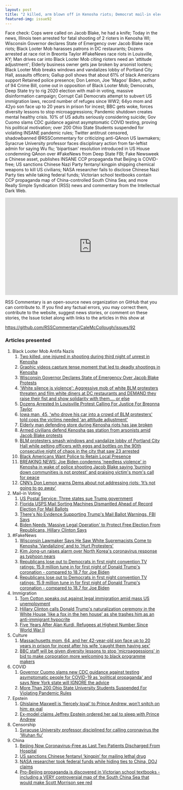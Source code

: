 ```yaml
---
layout: post
title: "2 killed, arm blown off in Kenosha riots; Democrat mail-in election rigging; China chemical warfare"
featured-img: issue92
---
```

Face check: Cops were called on Jacob Blake, he had a knife;
Today in the news, Illinois teen arrested for fatal shooting of 2 rioters in Kenosha WI; Wisconsin Governor declares State of Emergency over Jacob Blake race riots; Black Looter Mob harasses patrons in DC restaurants; Dozens arrested at race riot in Breonta Taylor #FakeNews race riots in Louisville, KY; Man drives car into Black Looter Mob citing rioters need an 'attitude adjustment'; Elderly business owner gets jaw broken by arsonist looters; Black Looter Mob breaks windows and vandalizes lobby of Portland City Hall, assaults officers; Gallup poll shows that about 61% of black Americans support Retained police presence; Don Lemon, Joe 'Magoo' Biden, author of 94 Crime Bill, come out in opposition of Black Looter Mob; Democrats, Deep State try to rig 2020 election with mail-in voting, massive disinformation campaign; Corrupt Cali Democrats attempt to subvert US immigration laws, record number of refuges since WW2; 64yo mom and 42yo son face up to 20 years in prison for incest; BBC gets woke, forces diversity lessons to stop microaggressions; Pandemic shutdown creates mental healthy crisis. 10% of US adults seriously considering suicide; Gov Cuomo slams CDC guidance against asymptomatic COVID testing, proving his political motivation; over 200 Ohio State Students suspended for violating INSANE pandemic rules; Twitter antitrust censored, shadowbanned @RSSCommentary for criticizing anti-QAnon US lawmakers; Syracrue University professor faces disciplinary action from far-leftist admin for saying Wu flu; 'bipartisan' resolution introduced in US House condemning QAnon over #FakeNews from Deep State FBI; Fake Newsweek a Chinese asset, publishes INSANE CCP propaganda that Beijing is COVID-free; US sanctions Chinese Nazi Party fentanyl kingpin shipping chemical weapons to kill US civilians; NASA researcher fails to disclose Chinese Nazi Party ties while taking federal funds; Victorian school textbooks contain CCP propaganda map of China-controlled South China Sea; and more Really Simple Syndication (RSS) news and commentary from the Intellectual Dark Web.

<iframe width="560" height="315" src="https://www.youtube.com/embed/neeblpoFu8w
" frameborder="0" allow="accelerometer; autoplay; encrypted-media; gyroscope; picture-in-picture" allowfullscreen></iframe>

RSS Commentary is an open-source news organization on GitHub that you can contribute to. If you find any factual errors, you may correct them, contribute to the website, suggest news stories, or comment on these stories, the Issue ticket along with links to the articles in this show at 

<https://github.com/RSSCommentary/CaleMcCollough/issues/92>

### Articles presented

1. Black Looter Mob Antifa Nazis
   1. [Two killed, one injured in shooting during third night of unrest in Kenosha](https://nypost.com/2020/08/26/several-people-shot-on-third-night-of-unrest-in-kenosha/)
   1. [Graphic videos capture tense moment that led to deadly shootings in Kenosha](https://nypost.com/2020/08/26/videos-capture-wild-moments-that-led-to-deadly-shootings-in-kenosha/)
   1. [Wisconsin Governor Declares State of Emergency Over Jacob Blake Protests](https://www.newsweek.com/wisconsin-governor-declares-state-emergency-over-jacob-blake-protests-1527597)
   1. ['White silence is violence': Aggressive mob of white BLM protesters threaten and film white diners at DC restaurants and DEMAND they raise their fist and show solidarity with them.... or else](https://www.dailymail.co.uk/news/article-8664345/Aggressive-crowd-BLM-protesters-accost-white-diners-outside-DC-restaurants.html?ns_mchannel=rss&ns_campaign=1490&ito=1490)
   1. [Dozens Arrested In Louisville Protest Calling For Justice For Breonna Taylor](https://www.npr.org/sections/live-updates-protests-for-racial-justice/2020/08/26/906227546/at-least-64-arrested-in-louisville-protests-calling-for-justice-for-breonna-tayl?utm_medium=RSS&utm_campaign=news)
   1. [Iowa man, 45, 'who drove his car into a crowd of BLM protesters' told cops the victims needed 'an attitude adjustment'](https://www.dailymail.co.uk/news/article-8667459/Iowa-man-45-drove-car-BLM-protesters-said-victims-needed-attitude-adjustment.html?ns_mchannel=rss&ns_campaign=1490&ito=1490)
   1. [Elderly man defending store during Kenosha riots has jaw broken](https://nypost.com/2020/08/26/elderly-man-defending-store-during-kenosha-riots-has-jaw-broken/)
   1. [Armed civilians defend Kenosha gas station from arsonists amid Jacob Blake protests](https://nypost.com/2020/08/25/armed-civilians-defend-kenosha-gas-station-from-arsonists/)
   1. [BLM protesters smash windows and vandalize lobby of Portland City Hall while pelting officers with eggs and bottles on the 90th consecutive night of chaos in the city that saw 23 arrested](https://www.dailymail.co.uk/news/article-8666381/BLM-protesters-smash-windows-vandalize-lobby-Portland-City-Hall-riot-23-arrested.html?ns_mchannel=rss&ns_campaign=1490&ito=1490)
   1. [Black Americans Want Police to Retain Local Presence](https://news.gallup.com/poll/316571/black-americans-police-retain-local-presence.aspx)
   1. [BREAKING NEWS: Joe Biden condemns 'needless violence' in Kenosha in wake of police shooting Jacob Blake saying 'burning down communities is not protest' and praising victim's mom's call for peace](https://www.dailymail.co.uk/news/article-8667607/Biden-condemns-needless-violence-Kenosha.html?ns_mchannel=rss&ns_campaign=1490&ito=1490)
   1. [CNN’s Don Lemon warns Dems about not addressing riots: ‘It’s not going to go away’](https://nypost.com/2020/08/26/cnns-don-lemon-warns-dems-about-ignoring-riots-nationwide/)
1. Mail-in Voting
   1. [US Postal Service: Three states sue Trump government](https://www.bbc.com/news/world-us-canada-53914606)
   1. [Florida USPS Mail Sorting Machines Dismantled Ahead of Record Election For Mail Ballots](https://www.newsweek.com/florida-usps-mail-sorting-machines-dismantled-ahead-record-election-mail-ballots-1527825)
   1. [There's No Evidence Supporting Trump's Mail Ballot Warnings, FBI Says](https://www.npr.org/2020/08/26/906262573/theres-no-evidence-supporting-trump-s-mail-ballot-warnings-fbi-says?utm_medium=RSS&utm_campaign=news)
   1. [Biden Needs 'Massive Legal Operation' to Protect Free Election From Republicans, Hillary Clinton Says](https://www.newsweek.com/biden-needs-massive-legal-operation-protect-free-election-republicans-hillary-clinton-says-1527548)
1. #FakeNews
   1. [Wisconsin Lawmaker Says He Saw White Supremacists Come to Kenosha 'Vandalizing' and to 'Hurt Protesters'](https://www.newsweek.com/wisconsin-lawmaker-says-he-saw-white-supremacists-come-kenosha-vandalizing-hurt-protesters-1527856)
   1. [Kim Jong-un raises alarm over North Korea's coronavirus response as typhoon nears](https://www.telegraph.co.uk/news/2020/08/26/north-korean-leader-calls-coronavirus-prevention-help-typhoon/)
   1. [Republicans lose out to Democrats in first night convention TV ratings: 15.9 million tune in for first night of Donald Trump's coronation - compared to 18.7 for Joe Biden](https://techcrunch.com/2020/08/24/apple-ordered-to-not-block-epic-games-unreal-engine-but-fortnite-to-stay-off-app-store/)
   1. [Republicans lose out to Democrats in first night convention TV ratings: 15.9 million tune in for first night of Donald Trump's coronation - compared to 18.7 for Joe Biden](https://www.dailymail.co.uk/news/article-8663697/Republicans-lose-Democrats-night-convention-TV-ratings.html?ns_mchannel=rss&ns_campaign=1490&ito=1490)
1. Immigration
   1. [Tom Cotton speaks out against legal immigration amid mass US unemployment](https://nypost.com/2020/08/26/cotton-no-sense-importing-foreign-workers-amid-us-unemployment/)
   1. [Hillary Clinton calls Donald Trump's naturalization ceremony in the White House 'like a fox in the hen house' as she trashes him as an anti-immigrant hypocrite](https://www.dailymail.co.uk/news/article-8667425/Hillary-Clinton-calls-Trump-anti-immigrant-hypocrite-holding-naturalization-ceremony-WH.html?ns_mchannel=rss&ns_campaign=1490&ito=1490)
   1. [Five Years After Alan Kurdi, Refugees at Highest Number Since World War II](https://www.newsweek.com/five-years-after-alan-kurdi-refugees-highest-number-since-world-war-ii-1526377)
1. Culture
   1. [Massachusetts mom, 64, and her 42-year-old son face up to 20 years in prison for incest after his wife 'caught them having sex'](https://www.dailymail.co.uk/news/article-8667317/Mom-64-son-42-face-20-years-incest-wife-caught-having-sex.html?ns_mchannel=rss&ns_campaign=1490&ito=1490)
   1. [BBC staff will be given diversity lessons to stop 'microaggessions' in bid to make corporation more welcoming to black programme makers](https://www.dailymail.co.uk/news/article-8664451/BBC-staff-given-diversity-lessons-stop-microaggessions.html?ns_mchannel=rss&ns_campaign=1490&ito=1490)
1. COVID
   1. [Governor Cuomo slams new CDC guidance against testing asymptomatic people for COVID-19 as 'political propaganda' and says New York state will IGNORE the advice](https://www.dailymail.co.uk/news/article-8667759/Governor-Cuomo-slams-new-CDC-guidance-against-testing-asymptomatic-people.html?ns_mchannel=rss&ns_campaign=1490&ito=1490)
   1. [More Than 200 Ohio State University Students Suspended For Violating Pandemic Rules](https://www.npr.org/sections/coronavirus-live-updates/2020/08/25/906039378/more-than-200-ohio-state-university-students-suspended-for-violating-pandemic-ru?utm_medium=RSS&utm_campaign=news)
1. Epstein
   1. [Ghislaine Maxwell is ‘fiercely loyal’ to Prince Andrew, won’t snitch on him: ex-pal](https://nypost.com/2020/08/26/ghislaine-maxwell-fiercely-loyal-to-prince-andrew-ex-pal/)
   1. [Ex-model claims Jeffrey Epstein ordered her pal to sleep with Prince Andrew](https://nypost.com/2020/08/25/ex-model-claims-epstein-ordered-her-pal-to-sleep-with-prince-andrew/)
1. Censorship
   1. [Syracuse University professor disciplined for calling coronavirus the ‘Wuhan flu’](https://nypost.com/2020/08/25/syracuse-professor-disciplined-for-calling-coronavirus-the-wuhan-flu/)
1. China
   1. [Beijing Now Coronavirus-Free as Last Two Patients Discharged From Hospital](https://www.newsweek.com/beijing-coronavirus-free-hospital-patients-1527667)
   1. [US sanctions Chinese fentanyl ‘kingpin’ for mailing lethal drug](https://nypost.com/2020/08/25/us-sanctions-chinese-fentanyl-kingpin-for-mailing-lethal-drug/)
   1. [NASA researcher took federal funds while hiding ties to China, DOJ claims](https://nypost.com/2020/08/25/nasa-researcher-charged-with-taking-fed-funds-while-hiding-chinese-gov-ties/)
   1. [Pro-Beijing propaganda is discovered in Victorian school textbooks - including a VERY controversial map of the South China Sea that would make Scott Morrison see red](https://www.dailymail.co.uk/news/article-8664143/Pro-Beijing-propaganda-textbook-used-Victorian-schools.html?ns_mchannel=rss&ns_campaign=1490&ito=1490)
